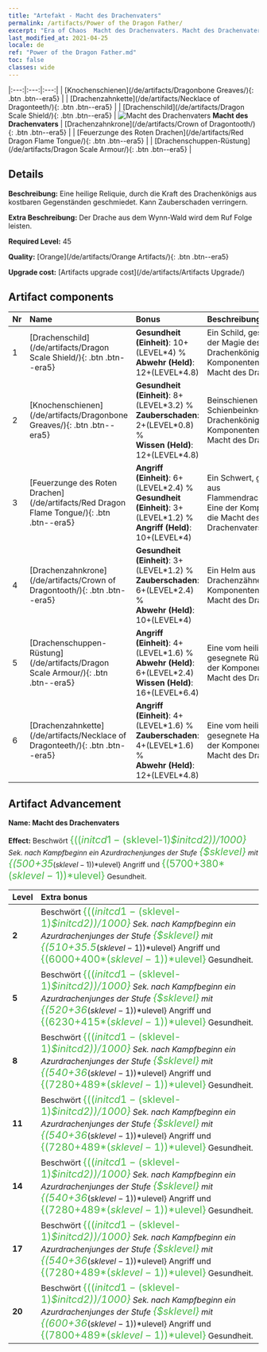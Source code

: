 ```yaml
---
title: "Artefakt - Macht des Drachenvaters"
permalink: /artifacts/Power of the Dragon Father/
excerpt: "Era of Chaos  Macht des Drachenvaters. Macht des Drachenvaters Eine heilige Reliquie, durch die Kraft des Drachenkönigs aus kostbaren Gegenständen geschmiedet. Kann Zauberschaden verringern."
last_modified_at: 2021-04-25
locale: de
ref: "Power of the Dragon Father.md"
toc: false
classes: wide
---
```


  |:---:|:---:|:---:| 
  |  [Knochenschienen](/de/artifacts/Dragonbone Greaves/){: .btn .btn--era5} |   |  [Drachenzahnkette](/de/artifacts/Necklace of Dragonteeth/){: .btn .btn--era5} | 
  |  [Drachenschild](/de/artifacts/Dragon Scale Shield/){: .btn .btn--era5} | ![Macht des Drachenvaters](/images/t/icon_artifact_40.png) **Macht des Drachenvaters** |  [Drachenzahnkrone](/de/artifacts/Crown of Dragontooth/){: .btn .btn--era5} | 
  |  [Feuerzunge des Roten Drachen](/de/artifacts/Red Dragon Flame Tongue/){: .btn .btn--era5} |   |  [Drachenschuppen-Rüstung](/de/artifacts/Dragon Scale Armour/){: .btn .btn--era5} | 


## Details

 **Beschreibung:** Eine heilige Reliquie, durch die Kraft des Drachenkönigs aus kostbaren Gegenständen geschmiedet. Kann Zauberschaden verringern.

 **Extra Beschreibung:** Der Drache aus dem Wynn-Wald wird dem Ruf Folge leisten.

 **Required Level:** 45

 **Quality:** [Orange](/de/artifacts/Orange Artifacts/){: .btn .btn--era5}

 **Upgrade cost:** [Artifacts upgrade cost](/de/artifacts/Artifacts Upgrade/)



## Artifact components

  | Nr |    Name    |   Bonus | Beschreibung | 
  |:---|:-----------|:--------|:------------| 
  | 1 | [Drachenschild](/de/artifacts/Dragon Scale Shield/){: .btn .btn--era5} | **Gesundheit (Einheit)**: 10+(LEVEL\*4) %<br/>**Abwehr (Held)**: 12+(LEVEL\*4.8) | Ein Schild, gesegnet mit der Magie des Drachenkönigs. Eine der Komponenten für die Macht des Drachenvaters. | 
  | 2 | [Knochenschienen](/de/artifacts/Dragonbone Greaves/){: .btn .btn--era5} | **Gesundheit (Einheit)**: 8+(LEVEL\*3.2) %<br/>**Zauberschaden**: 2+(LEVEL\*0.8) %<br/>**Wissen (Held)**: 12+(LEVEL\*4.8) | Beinschienen aus den Schienbeinknochen des Drachenkönigs. Eine der Komponenten für die Macht des Drachenvaters. | 
  | 3 | [Feuerzunge des Roten Drachen](/de/artifacts/Red Dragon Flame Tongue/){: .btn .btn--era5} | **Angriff (Einheit)**: 6+(LEVEL\*2.4) %<br/>**Gesundheit (Einheit)**: 3+(LEVEL\*1.2) %<br/>**Angriff (Held)**: 10+(LEVEL\*4) | Ein Schwert, geschmiedet aus Flammendrachenkristallen. Eine der Komponenten für die Macht des Drachenvaters. | 
  | 4 | [Drachenzahnkrone](/de/artifacts/Crown of Dragontooth/){: .btn .btn--era5} | **Gesundheit (Einheit)**: 3+(LEVEL\*1.2) %<br/>**Zauberschaden**: 6+(LEVEL\*2.4) %<br/>**Abwehr (Held)**: 10+(LEVEL\*4) | Ein Helm aus Drachenzähnen. Eine der Komponenten für die Macht des Drachenvaters. | 
  | 5 | [Drachenschuppen-Rüstung](/de/artifacts/Dragon Scale Armour/){: .btn .btn--era5} | **Angriff (Einheit)**: 4+(LEVEL\*1.6) %<br/>**Abwehr (Held)**: 6+(LEVEL\*2.4)<br/>**Wissen (Held)**: 16+(LEVEL\*6.4) | Eine vom heiligen Drachen gesegnete Rüstung. Eine der Komponenten für die Macht des Drachenvaters. | 
  | 6 | [Drachenzahnkette](/de/artifacts/Necklace of Dragonteeth/){: .btn .btn--era5} | **Angriff (Einheit)**: 4+(LEVEL\*1.6) %<br/>**Zauberschaden**: 4+(LEVEL\*1.6) %<br/>**Abwehr (Held)**: 12+(LEVEL\*4.8) | Eine vom heiligen Drachen gesegnete Halskette. Eine der Komponenten für die Macht des Drachenvaters. | 


## Artifact Advancement

 **Name: Macht des Drachenvaters**

 **Effect:** Beschwört <span style="color: #48b946;font-size:20px">{(($initcd1-($sklevel-1)*$initcd2))/1000}</span> Sek. nach Kampfbeginn ein Azurdrachenjunges der Stufe <span style="color: #48b946;font-size:20px">{$sklevel}</span> mit <span style="color: #48b946;font-size:20px">{(500+35*($sklevel-1))*$ulevel}</span> Angriff und <span style="color: #48b946;font-size:20px">{(5700+380*($sklevel-1))*$ulevel}</span> Gesundheit.

  |  Level  |    Extra bonus  | 
  |:--------|:----------------| 
  | **2** | Beschwört <span style="color: #48b946;font-size:20px">{(($initcd1-($sklevel-1)*$initcd2))/1000}</span> Sek. nach Kampfbeginn ein Azurdrachenjunges der Stufe <span style="color: #48b946;font-size:20px">{$sklevel}</span> mit <span style="color: #48b946;font-size:20px">{(510+35.5*($sklevel-1))*$ulevel}</span> Angriff und <span style="color: #48b946;font-size:20px">{(6000+400*($sklevel-1))*$ulevel}</span> Gesundheit. | 
  | **5** | Beschwört <span style="color: #48b946;font-size:20px">{(($initcd1-($sklevel-1)*$initcd2))/1000}</span> Sek. nach Kampfbeginn ein Azurdrachenjunges der Stufe <span style="color: #48b946;font-size:20px">{$sklevel}</span> mit <span style="color: #48b946;font-size:20px">{(520+36*($sklevel-1))*$ulevel}</span> Angriff und <span style="color: #48b946;font-size:20px">{(6230+415*($sklevel-1))*$ulevel}</span> Gesundheit. | 
  | **8** | Beschwört <span style="color: #48b946;font-size:20px">{(($initcd1-($sklevel-1)*$initcd2))/1000}</span> Sek. nach Kampfbeginn ein Azurdrachenjunges der Stufe <span style="color: #48b946;font-size:20px">{$sklevel}</span> mit <span style="color: #48b946;font-size:20px">{(540+36*($sklevel-1))*$ulevel}</span> Angriff und <span style="color: #48b946;font-size:20px">{(7280+489*($sklevel-1))*$ulevel}</span> Gesundheit. | 
  | **11** | Beschwört <span style="color: #48b946;font-size:20px">{(($initcd1-($sklevel-1)*$initcd2))/1000}</span> Sek. nach Kampfbeginn ein Azurdrachenjunges der Stufe <span style="color: #48b946;font-size:20px">{$sklevel}</span> mit <span style="color: #48b946;font-size:20px">{(540+36*($sklevel-1))*$ulevel}</span> Angriff und <span style="color: #48b946;font-size:20px">{(7280+489*($sklevel-1))*$ulevel}</span> Gesundheit. | 
  | **14** | Beschwört <span style="color: #48b946;font-size:20px">{(($initcd1-($sklevel-1)*$initcd2))/1000}</span> Sek. nach Kampfbeginn ein Azurdrachenjunges der Stufe <span style="color: #48b946;font-size:20px">{$sklevel}</span> mit <span style="color: #48b946;font-size:20px">{(540+36*($sklevel-1))*$ulevel}</span> Angriff und <span style="color: #48b946;font-size:20px">{(7280+489*($sklevel-1))*$ulevel}</span> Gesundheit. | 
  | **17** | Beschwört <span style="color: #48b946;font-size:20px">{(($initcd1-($sklevel-1)*$initcd2))/1000}</span> Sek. nach Kampfbeginn ein Azurdrachenjunges der Stufe <span style="color: #48b946;font-size:20px">{$sklevel}</span> mit <span style="color: #48b946;font-size:20px">{(540+36*($sklevel-1))*$ulevel}</span> Angriff und <span style="color: #48b946;font-size:20px">{(7280+489*($sklevel-1))*$ulevel}</span> Gesundheit. | 
  | **20** | Beschwört <span style="color: #48b946;font-size:20px">{(($initcd1-($sklevel-1)*$initcd2))/1000}</span> Sek. nach Kampfbeginn ein Azurdrachenjunges der Stufe <span style="color: #48b946;font-size:20px">{$sklevel}</span> mit <span style="color: #48b946;font-size:20px">{(600+36*($sklevel-1))*$ulevel}</span> Angriff und <span style="color: #48b946;font-size:20px">{(7800+489*($sklevel-1))*$ulevel}</span> Gesundheit. | 
